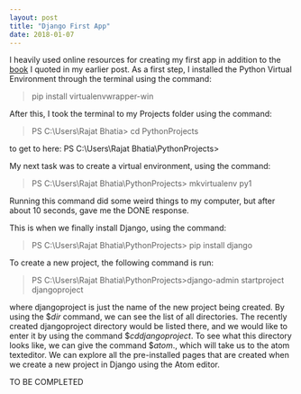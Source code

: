 ```yaml
---
layout: post
title: "Django First App"
date: 2018-01-07
---
```


I heavily used online resources for creating my first app in addition to the <a href="https://www.twoscoopspress.com/products/two-scoops-of-django-1-11">book</a> I quoted in my earlier post. As a first step, I installed the Python Virtual Environment through the terminal using the command: 
> pip install virtualenvwrapper-win

After this, I took the terminal to my Projects folder using the command:

> PS C:\Users\Rajat Bhatia> cd PythonProjects

to get to here: PS C:\Users\Rajat Bhatia\PythonProjects>

My next task was to create a virtual environment, using the command:

> PS C:\Users\Rajat Bhatia\PythonProjects> mkvirtualenv py1

Running this command did some weird things to my computer, but after about 10 seconds, gave me the DONE response.

This is when we finally install Django, using the command:

> PS C:\Users\Rajat Bhatia\PythonProjects> pip install django

To create a new project, the following command is run:

> PS C:\Users\Rajat Bhatia\PythonProjects>django-admin startproject djangoproject

where djangoproject is just the name of the new project being created. By using the $$dir$ command, we can see the list of all directories. The recently created djangoproject directory would be listed there, and we would like to enter it by using the command $$cd djangoproject$. To see what this directory looks like, we can give the command $$atom .$, which will take us to the atom texteditor. We can explore all the pre-installed pages that are created when we create a new project in Django using the Atom editor.

TO BE COMPLETED


